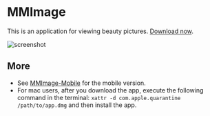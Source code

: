 # MMImage

This is an application for viewing beauty pictures. [Download now](https://github.com/gaspardruan/MMImage/releases).

![screenshot](https://github.com/user-attachments/assets/4b77aff1-f809-4467-a24a-01b17e08de60)

## More

- See [MMImage-Mobile](https://github.com/gaspardruan/MMImage-Mobile) for the mobile version.
- For mac users, after you download the app, execute the following command in the terminal: `xattr -d com.apple.quarantine /path/to/app.dmg` and then install the app.
